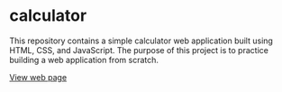 # calculator
This repository contains a simple calculator web application built using HTML, CSS, and JavaScript. The purpose of this project is to practice building a web application from scratch.

[View web page](https://martinperezgiordan.github.io/calculator/)

